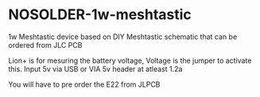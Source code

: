 # NOSOLDER-1w-meshtastic
1w Meshtastic device based on DIY Meshtastic schematic that can be ordered from JLC PCB

Lion+ is for mesuring the battery voltage, Voltage is the jumper to activate this.
Input 5v via USB or VIA 5v header at atleast 1.2a

You will have to pre order the E22 from JLPCB
